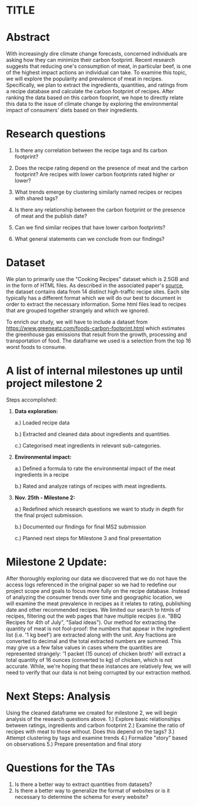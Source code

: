 # TITLE

# Abstract
With increasingly dire climate change forecasts, concerned individuals are asking how they can minimize their carbon footprint. Recent research suggests that reducing one's consumption of meat, in particular beef, is one of the highest impact actions an individual can take. To examine this topic, we will explore the popularity and prevalence of meat in recipes. Specifically, we plan to extract the ingredients, quantities, and ratings from a recipe database and calculate the carbon footprint of recipes. After ranking the data based on this carbon fooprint, we hope to directly relate this data to the issue of climate change by exploring the environmental impact of consumers' diets based on their ingredients.

# Research questions

1. Is there any correlation between the recipe tags and its carbon footprint?

2. Does the recipe rating depend on the presence of meat and the carbon footprint? Are recipes with lower carbon footprints rated higher or lower?

3. What trends emerge by clustering similarly named recipes or recipes with shared tags?

4. Is there any relationship between the carbon footprint or the presence of meat and the publish date?

5. Can we find similar recipes that have lower carbon footprints?

6. What general statements can we conclude from our findings?


# Dataset

We plan to primarily use the "Cooking Recipes" dataset which is 2.5GB and in the form of HTML files. As described in the associated paper's [source](http://infolab.stanford.edu/~west1/from-cookies-to-cooks/), the dataset contains data from 14 distinct high-traffic recipe sites. Each site typically has a different format which we will do our best to document in order to extract the necessary information. Some html files lead to recipes that are grouped together strangely and which we ignored.

To enrich our study, we will have to include a dataset from https://www.greeneatz.com/foods-carbon-footprint.html which estimates the greenhouse gas emissions that result from the growth, processing and transportation of food. The dataframe we used is a selection from the top 16 worst foods to consume. 

# A list of internal milestones up until project milestone 2
Steps accomplished:

1. **Data exploration:**

    a.) Loaded recipe data
    
    b.) Extracted and cleaned data about ingredients and quantities.
   
    c.) Categorised meat ingredients in relevant sub-categories. 

2. **Environmental impact:**

    a.) Defined a formula to rate the environmental impact of the meat ingredients in a recipe
  
    b.) Rated and analyze ratings of recipes with meat ingredients.

3. **Nov. 25th - Milestone 2:**

    a.) Redefined which research questions we want to study in depth for the final project submission.
    
    b.) Documented our findings for final MS2 submission 
    
    c.) Planned next steps for Milestone 3 and final presentation


# Milestone 2 Update: 

After thoroughly exploring our data we discovered that we do not have the access logs referenced in the original paper so we had to redefine our project scope and goals to focus more fully on the recipe database. Instead of analyzing the consumer trends over time and geographic location, we will examine the meat prevalence in recipes as it relates to rating, publishing date and other recommended recipes. We limited our search to htmls of recipes, filtering out the web pages that have multiple recipes (i.e. "BBQ Recipes for 4th of July", "Salad ideas"). Our method for extracting the quantity of meat is not fool-proof: the numbers that appear in the ingredient list (i.e. '1 kg beef') are extracted along with the unit. Any fractions are converted to decimal and the total extracted numbers are summed. This may give us a few false values in cases where the quantities are represented strangely: '1 packet (15 ounce) of chicken broth' will extract a total quantity of 16 ounces (converted to kg) of chicken, which is not accurate. While, we're hoping that these instances are relatively few, we will need to verify that our data is not being corrupted by our extraction method.


# Next Steps: Analysis
Using the cleaned dataframe we created for milestone 2, we will begin analysis of the research questions above.
1.) Explore basic relationships between ratings, ingredients and carbon footprint
2.) Examine the ratio of recipes with meat to those without. Does this depend on the tags?
3.) Attempt clustering by tags and examine trends
4.) Formalize "story" based on observations
5.) Prepare presentation and final story
# Questions for the TAs
1) Is there a better way to extract quantities from datasets?
2) Is there a better way to generalize the format of websites or is it necessary to determine the schema for every website?
